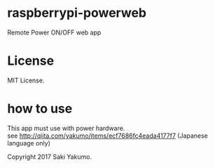 # raspberrypi-powerweb
Remote Power ON/OFF web app

# License
MIT License.

# how to use

This app must use with power hardware.  
see http://qiita.com/yakumo/items/ecf7686fc4eada4177f7 (Japanese language only)

Copyright 2017 Saki Yakumo.
